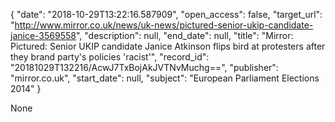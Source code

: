 {
  "date": "2018-10-29T13:22:16.587909", 
  "open_access": false, 
  "target_url": "http://www.mirror.co.uk/news/uk-news/pictured-senior-ukip-candidate-janice-3569558", 
  "description": null, 
  "end_date": null, 
  "title": "Mirror: Pictured: Senior UKIP candidate Janice Atkinson flips bird at protesters after they brand party's policies 'racist'", 
  "record_id": "20181029T132216/AcwJ7TxBojAkJVTNvMuchg==", 
  "publisher": "mirror.co.uk", 
  "start_date": null, 
  "subject": "European Parliament Elections 2014"
}

None